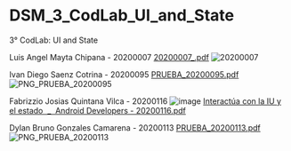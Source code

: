 # DSM_3_CodLab_UI_and_State
3° CodLab: UI and State

Luis Angel Mayta Chipana - 20200007
[20200007_.pdf](https://github.com/IvanSaeco/DSM_3_CodLab_UI_and_State/files/12679143/20200007_.pdf)
![20200007](https://github.com/IvanSaeco/DSM_3_CodLab_UI_and_State/assets/116394504/ccc90e13-43fa-428d-90ff-4fd1df002f2b)

Ivan Diego Saenz Cotrina - 20200095
[PRUEBA_20200095.pdf](https://github.com/IvanSaeco/DSM_3_CodLab_UI_and_State/files/12679285/PRUEBA_20200095.pdf)
![PNG_PRUEBA_20200095](https://github.com/IvanSaeco/DSM_3_CodLab_UI_and_State/assets/102079468/010038c5-c325-4bdd-bd13-777d786b5505)

Fabrizzio Josias Quintana Vilca - 20200116
![image](https://github.com/IvanSaeco/DSM_3_CodLab_UI_and_State/assets/104164469/1f04c10d-191f-44e5-bc67-8865a923183d)
[Interactúa con la IU y el estado  _  Android Developers - 20200116.pdf](https://github.com/IvanSaeco/DSM_3_CodLab_UI_and_State/files/12679314/Interactua.con.la.IU.y.el.estado._.Android.Developers.-.20200116.pdf)

Dylan Bruno Gonzales Camarena - 20200113
[PRUEBA_20200113.pdf](https://github.com/IvanSaeco/DSM_3_CodLab_UI_and_State/files/12679324/PRUEBA_20200113.pdf)
![PNG_PRUEBA_20200113](https://github.com/IvanSaeco/DSM_3_CodLab_UI_and_State/assets/102079468/0dbc401b-b0df-4f88-ab98-0af18062ae89)
